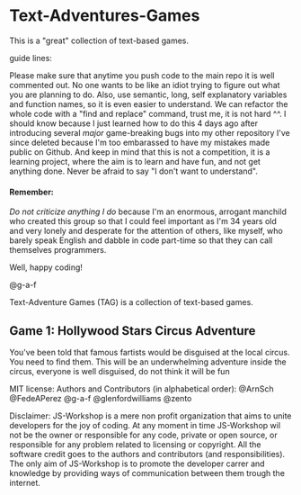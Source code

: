 Text-Adventures-Games
=====================

This is a "great" collection of text-based games.

guide lines:

Please make sure that anytime you push code to the main repo it is well commented out. No one wants to be like an idiot trying to figure out what you are planning to do.
Also, use semantic, long, self explanatory variables and function names, so it is even easier to understand. We can refactor the whole code with a "find and replace" command, trust me, it is not hard ^^. I should know because I just learned how to do this 4 days ago after introducing several *major* game-breaking bugs into my other repository I've since deleted because I'm too embarassed to have my mistakes made public on Github.
And keep in mind that this is not a competition, it is a learning project, where the aim is to learn and have fun, and not get anything done. Never be afraid to say "I don't want to understand".

#### Remember: 
*Do not criticize anything I do* because I'm an enormous, arrogant manchild who created this group so that I could feel important as I'm 34 years old and very lonely and desperate for the attention of others, like myself, who barely speak English and dabble in code part-time so that they can call themselves programmers.

Well, happy coding!

@g-a-f


Text-Adventure Games (TAG) is a collection of text-based games.
## Game 1: Hollywood Stars Circus Adventure

You've been told that famous fartists would be disguised at the local circus. You need to find them. This will be an underwhelming adventure inside the circus, everyone is well disguised, do not think it will be fun


MIT license:
Authors and Contributors (in alphabetical order):
@ArnSch @FedeAPerez @g-a-f @glenfordwilliams @zento

Disclaimer:
JS-Workshop is a mere non profit organization that aims to unite developers for the joy of coding. At any moment in time JS-Workshop wil not be the owner or responsible
for any code, private or open source, or responsible for any problem related to licensing or copyright. All the software credit goes to the authors and contributors (and responsibilities). The only aim of JS-Workshop
is to promote the developer carrer and knowledge by providing ways of communication  between them trough the internet.
